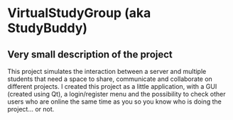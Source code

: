 # VirtualStudyGroup (aka StudyBuddy)

## Very small description of the project
This project simulates the interaction between a server and multiple students that need a space to share, communicate and collaborate on different projects. I created this project as a little application, with a GUI (created using Qt), a login/register menu and the possibility to check other users who are online the same time as you so you know who is doing the project... or not.
